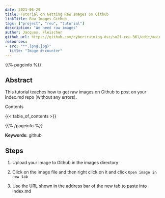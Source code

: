 ```yaml
---
date: 2021-06-29
title: Tutorial on Getting Raw Images on Github
linkTitle: Raw Images Github
tags: ["project", "reu", "tutorial"]
description: "We need raw images"
author: Jacques, Fleischer
github_url: https://github.com/cybertraining-dsc/su21-reu-361/edit/main/tutorials/github/index.md
resources:
- src: "**.{png,jpg}"
  title: "Image #:counter"
---
```



{{% pageinfo %}}

## Abstract

This tutorial teaches how to get raw images on Github to post on your index.md repo (without any errors).

Contents

{{< table_of_contents >}}

{{% /pageinfo %}}

**Keywords:** github


## Steps

1. Upload your image to Github in the images directory

2. Click on the image file and then right click on it and click `Open image in new tab`

3. Use the URL shown in the address bar of the new tab to paste into index.md